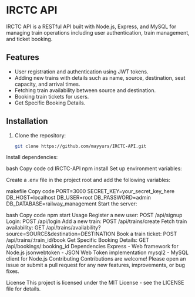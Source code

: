 # IRCTC API

IRCTC API is a RESTful API built with Node.js, Express, and MySQL for managing train operations including user authentication, train management, and ticket booking.

## Features

- User registration and authentication using JWT tokens.
- Adding new trains with details such as name, source, destination, seat capacity, and arrival times.
- Fetching train availability between source and destination.
- Booking train tickets for users.
- Get Specific Booking Details.

## Installation

1. Clone the repository:

   ```bash
   git clone https://github.com/mayyurs/IRCTC-API.git
Install dependencies:

bash
Copy code
cd IRCTC-API
npm install
Set up environment variables:

Create a .env file in the project root and add the following variables:

makefile
Copy code
PORT=3000
SECRET_KEY=your_secret_key_here
DB_HOST=localhost
DB_USER=root
DB_PASSWORD=admin
DB_DATABASE=railway_management
Start the server:

bash
Copy code
npm start
Usage
Register a new user: POST /api/signup
Login: POST /api/login
Add a new train: POST /api/trains/create
Fetch train availability: GET /api/trains/availability?source=SOURCE&destination=DESTINATION
Book a train ticket: POST /api/trains/:train_id/book
Get Specific Booking Details: GET /api/bookings/:booking_id
Dependencies
Express - Web framework for Node.js
jsonwebtoken - JSON Web Token implementation
mysql2 - MySQL client for Node.js
Contributing
Contributions are welcome! Please open an issue or submit a pull request for any new features, improvements, or bug fixes.

License
This project is licensed under the MIT License - see the LICENSE file for details.
